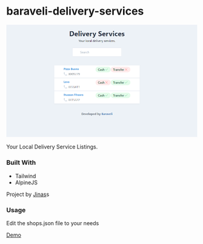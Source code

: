 # baraveli-delivery-services

![screenshot](screenshot.PNG)

Your Local Delivery Service Listings.

### Built With

- Tailwind
- AlpineJS

Project by [Jinas](https://github.com/jinas123)s

### Usage

Edit the shops.json file to your needs

[Demo](https://baraveli-delivery.netlify.app/)

